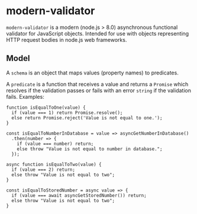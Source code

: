 # modern-validator

`modern-validator` is a modern (node.js > 8.0) asynchronous functional validator for JavaScript objects. Intended for use with objects representing HTTP request bodies in node.js web frameworks.

## Model

A `schema` is an object that maps values (property names) to predicates.

A `predicate` is a function that receives a value and returns a `Promise` which resolves if the validation passes or fails with an error `string` if the validation fails. Examples:

```
function isEqualToOne(value) {
  if (value === 1) return Promise.resolve();
  else return Promise.reject('Value is not equal to one.');
}

const isEqualToNumberInDatabase = value => asyncGetNumberInDatabase()
  .then(number => {
    if (value === number) return;
    else throw "Value is not equal to number in database.";
  });

async function isEqualToTwo(value) {
  if (value === 2) return;
  else throw "Value is not equal to two";
}

const isEqualToStoredNumber = async value => {
  if (value === await asyncGetStoredNumber()) return;
  else throw "Value is not equal to two";
}
```
